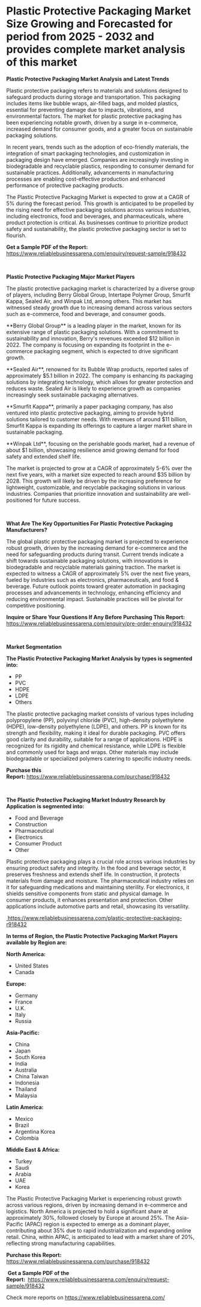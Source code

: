 <p><h1>Plastic Protective Packaging Market Size Growing and Forecasted for period from 2025 - 2032 and provides complete market analysis of this market</h1></p><p><strong>Plastic Protective Packaging Market Analysis and Latest Trends</strong></p>
<p><p>Plastic protective packaging refers to materials and solutions designed to safeguard products during storage and transportation. This packaging includes items like bubble wraps, air-filled bags, and molded plastics, essential for preventing damage due to impacts, vibrations, and environmental factors. The market for plastic protective packaging has been experiencing notable growth, driven by a surge in e-commerce, increased demand for consumer goods, and a greater focus on sustainable packaging solutions.</p><p>In recent years, trends such as the adoption of eco-friendly materials, the integration of smart packaging technologies, and customization in packaging design have emerged. Companies are increasingly investing in biodegradable and recyclable plastics, responding to consumer demand for sustainable practices. Additionally, advancements in manufacturing processes are enabling cost-effective production and enhanced performance of protective packaging products.</p><p>The Plastic Protective Packaging Market is expected to grow at a CAGR of 5% during the forecast period. This growth is anticipated to be propelled by the rising need for effective packaging solutions across various industries, including electronics, food and beverages, and pharmaceuticals, where product protection is critical. As businesses continue to prioritize product safety and sustainability, the plastic protective packaging sector is set to flourish.</p></p>
<p><strong>Get a Sample PDF of the Report:&nbsp;</strong> <a href="https://www.reliablebusinessarena.com/enquiry/request-sample/918432?utm_campaign=2887&utm_medium=2&utm_source=Github&utm_content=ia&utm_term=06032025&utm_id=plastic-protective-packaging">https://www.reliablebusinessarena.com/enquiry/request-sample/918432</a></p>
<p>&nbsp;</p>
<p><strong>Plastic Protective Packaging Major Market Players</strong></p>
<p><p>The plastic protective packaging market is characterized by a diverse group of players, including Berry Global Group, Intertape Polymer Group, Smurfit Kappa, Sealed Air, and Winpak Ltd, among others. This market has witnessed steady growth due to increasing demand across various sectors such as e-commerce, food and beverage, and consumer goods.</p><p>**Berry Global Group** is a leading player in the market, known for its extensive range of plastic packaging solutions. With a commitment to sustainability and innovation, Berry's revenues exceeded $12 billion in 2022. The company is focusing on expanding its footprint in the e-commerce packaging segment, which is expected to drive significant growth.</p><p>**Sealed Air**, renowned for its Bubble Wrap products, reported sales of approximately $5.1 billion in 2022. The company is enhancing its packaging solutions by integrating technology, which allows for greater protection and reduces waste. Sealed Air is likely to experience growth as companies increasingly seek sustainable packaging alternatives.</p><p>**Smurfit Kappa**, primarily a paper packaging company, has also ventured into plastic protective packaging, aiming to provide hybrid solutions tailored to customer needs. With revenues of around $11 billion, Smurfit Kappa is expanding its offerings to capture a larger market share in sustainable packaging.</p><p>**Winpak Ltd**, focusing on the perishable goods market, had a revenue of about $1 billion, showcasing resilience amid growing demand for food safety and extended shelf life.</p><p>The market is projected to grow at a CAGR of approximately 5-6% over the next five years, with a market size expected to reach around $35 billion by 2028. This growth will likely be driven by the increasing preference for lightweight, customizable, and recyclable packaging solutions in various industries. Companies that prioritize innovation and sustainability are well-positioned for future success.</p></p>
<p>&nbsp;</p>
<p><strong>What Are The Key Opportunities For Plastic Protective Packaging Manufacturers?</strong></p>
<p><p>The global plastic protective packaging market is projected to experience robust growth, driven by the increasing demand for e-commerce and the need for safeguarding products during transit. Current trends indicate a shift towards sustainable packaging solutions, with innovations in biodegradable and recyclable materials gaining traction. The market is expected to witness a CAGR of approximately 5% over the next five years, fueled by industries such as electronics, pharmaceuticals, and food & beverage. Future outlook points toward greater automation in packaging processes and advancements in technology, enhancing efficiency and reducing environmental impact. Sustainable practices will be pivotal for competitive positioning.</p></p>
<p><strong>Inquire or Share Your Questions If Any Before Purchasing This Report:</strong> <a href="https://www.reliablebusinessarena.com/enquiry/pre-order-enquiry/918432?utm_campaign=2887&utm_medium=2&utm_source=Github&utm_content=ia&utm_term=06032025&utm_id=plastic-protective-packaging">https://www.reliablebusinessarena.com/enquiry/pre-order-enquiry/918432</a></p>
<p>&nbsp;</p>
<p><strong>Market Segmentation</strong></p>
<p><strong>The Plastic Protective Packaging Market Analysis by types is segmented into:</strong></p>
<p><ul><li>PP</li><li>PVC</li><li>HDPE</li><li>LDPE</li><li>Others</li></ul></p>
<p><p>The plastic protective packaging market consists of various types including polypropylene (PP), polyvinyl chloride (PVC), high-density polyethylene (HDPE), low-density polyethylene (LDPE), and others. PP is known for its strength and flexibility, making it ideal for durable packaging. PVC offers good clarity and durability, suitable for a range of applications. HDPE is recognized for its rigidity and chemical resistance, while LDPE is flexible and commonly used for bags and wraps. Other materials may include biodegradable or specialized polymers catering to specific industry needs.</p></p>
<p><strong>Purchase this Report:&nbsp;</strong><a href="https://www.reliablebusinessarena.com/purchase/918432?utm_campaign=2887&utm_medium=2&utm_source=Github&utm_content=ia&utm_term=06032025&utm_id=plastic-protective-packaging">https://www.reliablebusinessarena.com/purchase/918432</a></p>
<p>&nbsp;</p>
<p><strong>The Plastic Protective Packaging Market Industry Research by Application is segmented into:</strong></p>
<p><ul><li>Food and Beverage</li><li>Construction</li><li>Pharmaceutical</li><li>Electronics</li><li>Consumer Product</li><li>Other</li></ul></p>
<p><p>Plastic protective packaging plays a crucial role across various industries by ensuring product safety and integrity. In the food and beverage sector, it preserves freshness and extends shelf life. In construction, it protects materials from damage and moisture. The pharmaceutical industry relies on it for safeguarding medications and maintaining sterility. For electronics, it shields sensitive components from static and physical damage. In consumer products, it enhances presentation and protection. Other applications include automotive parts and retail, showcasing its versatility.</p></p>
<p><a href="https://www.reliablebusinessarena.com/plastic-protective-packaging-r918432?utm_campaign=2887&utm_medium=2&utm_source=Github&utm_content=ia&utm_term=06032025&utm_id=plastic-protective-packaging">&nbsp;https://www.reliablebusinessarena.com/plastic-protective-packaging-r918432</a></p>
<p><strong>In terms of Region, the Plastic Protective Packaging Market Players available by Region are:</strong></p>
<p>
    <p> <strong> North America: </strong>
        <ul>
            <li>United States</li>
            <li>Canada</li>
        </ul>
        </p> 
    <p> <strong> Europe: </strong>
        <ul>
            <li>Germany</li>
            <li>France</li>
            <li>U.K.</li>
            <li>Italy</li>
            <li>Russia</li>
        </ul>
        </p> 
    <p> <strong> Asia-Pacific: </strong>
        <ul>
            <li>China</li>
            <li>Japan</li>
            <li>South Korea</li>
            <li>India</li>
            <li>Australia</li>
            <li>China Taiwan</li>
            <li>Indonesia</li>
            <li>Thailand</li>
            <li>Malaysia</li>
        </ul>
        </p> 
    <p> <strong> Latin America: </strong>
        <ul>
            <li>Mexico</li>
            <li>Brazil</li>
            <li>Argentina Korea</li>
            <li>Colombia</li>
        </ul>
        </p> 
    <p> <strong> Middle East & Africa: </strong>
        <ul>
            <li>Turkey</li>
            <li>Saudi</li>
            <li>Arabia</li>
            <li>UAE</li>
            <li>Korea</li>
        </ul>
    </p>
    </p>
<p><p>The Plastic Protective Packaging Market is experiencing robust growth across various regions, driven by increasing demand in e-commerce and logistics. North America is projected to hold a significant share at approximately 30%, followed closely by Europe at around 25%. The Asia-Pacific (APAC) region is expected to emerge as a dominant player, contributing about 35% due to rapid industrialization and expanding online retail. China, within APAC, is anticipated to lead with a market share of 20%, reflecting strong manufacturing capabilities.</p></p>
<p><strong>Purchase this Report: </strong><a href="https://www.reliablebusinessarena.com/purchase/918432?utm_campaign=2887&utm_medium=2&utm_source=Github&utm_content=ia&utm_term=06032025&utm_id=plastic-protective-packaging">https://www.reliablebusinessarena.com/purchase/918432</a></p>
<p>&nbsp;<strong>Get a Sample PDF of the Report:&nbsp;&nbsp;</strong><a href="https://www.reliablebusinessarena.com/enquiry/request-sample/918432?utm_campaign=2887&utm_medium=2&utm_source=Github&utm_content=ia&utm_term=06032025&utm_id=plastic-protective-packaging">https://www.reliablebusinessarena.com/enquiry/request-sample/918432</a></p>
<p><strong></strong></p>
<p>Check more reports on <a href="https://www.reliablebusinessarena.com/?utm_campaign=2887&utm_medium=2&utm_source=Github&utm_content=ia&utm_term=06032025&utm_id=plastic-protective-packaging">https://www.reliablebusinessarena.com/</a></p>